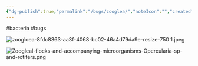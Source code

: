 ```yaml
---
{"dg-publish":true,"permalink":"/bugs/zooglea/","noteIcon":"","created":"2025-07-07T14:23:44.095-05:00"}
---
```


#bacteria
#bugs

![zoogloea-8fdc8363-aa3f-4068-bc02-46a4d79da9e-resize-750 1.jpeg](/img/user/Secondary/Images/zoogloea-8fdc8363-aa3f-4068-bc02-46a4d79da9e-resize-750%201.jpeg)

![Zoogleal-flocks-and-accompanying-microorganisms-Opercularia-sp-and-rotifers.png](/img/user/Secondary/Images/Zoogleal-flocks-and-accompanying-microorganisms-Opercularia-sp-and-rotifers.png)